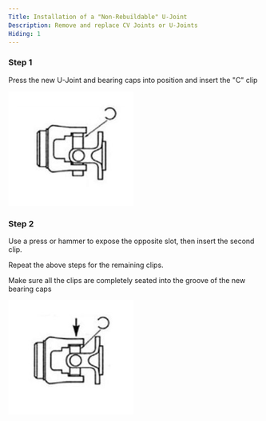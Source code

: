 ```yaml
---
Title: Installation of a "Non-Rebuildable" U-Joint
Description: Remove and replace CV Joints or U-Joints
Hiding: 1
---
```


### Step 1
Press the new U-Joint and bearing caps into position and insert the "C" clip

<div class="img-container">
    <img class="img-responsive img-rounded img-thumb" src="img/howto/non-rebuildable-joint/install-1.jpg">
    <span class="caption"></span>
</div>

### Step 2
Use a press or hammer to expose the opposite slot, then insert the second clip.
<br>

Repeat the above steps for the remaining clips.
<br>

Make sure all the clips are completely seated into the groove of the new bearing caps

<div class="img-container">
    <img class="img-responsive img-rounded img-thumb" src="img/howto/non-rebuildable-joint/install-2.jpg">
    <span class="caption"></span>
</div>

